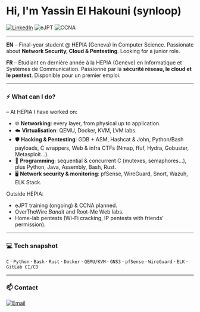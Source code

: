 # Hi, I'm **Yassin El Hakouni** (synloop)

[![LinkedIn](https://img.shields.io/badge/LinkedIn-Connect-blue?logo=linkedin)](https://www.linkedin.com/in/yassin-el-hakouni-10514a233/)
![eJPT](https://img.shields.io/badge/eJPT-In%20progress-orange?logo=tryhackme)
![CCNA](https://img.shields.io/badge/CCNA-Planned-lightgrey?logo=cisco)

---

**EN** – Final-year student @ HEPIA (Geneva) in Computer Science. Passionate about **Network Security, Cloud & Pentesting**. Looking for a junior role.

**FR** – Étudiant en dernière année à la HEPIA (Genève) en Informatique et Systèmes de Communication. Passionné par la **sécurité réseau, le cloud et le pentest**. Disponible pour un premier emploi.

---

### ⚡ What can I do?

– At HEPIA I have worked on:  
- 🌐 **Networking**: every layer, from physical up to application.  
- ☁️ **Virtualisation**: QEMU, Docker, KVM, LVM labs.  
- 🛡️ **Hacking & Pentesting**: GDB + ASM, Hashcat & John, Python/Bash payloads, C wrappers, Web & infra CTFs (Nmap, ffuf, Hydra, Gobuster, Metasploit…).  
- 🔧 **Programming**: sequential & concurrent C (mutexes, semaphores…), plus Python, Java, Assembly, Bash, Rust.  
- 🖥️ **Network security & monitoring**: pfSense, WireGuard, Snort, Wazuh, ELK Stack.  

Outside HEPIA:  
- eJPT training (ongoing) & CCNA planned.  
- OverTheWire *Bandit* and Root-Me Web labs.  
- Home-lab pentests (Wi-Fi cracking, IP pentests with friends’ permission).

---

### 💻 Tech snapshot
`C` · `Python` · `Bash` · `Rust` · `Docker` · `QEMU/KVM` · `GNS3` · `pfSense` · `WireGuard` · `ELK` · `GitLab CI/CD`

---

### 📫 Contact
[![Email](https://img.shields.io/badge/Email-yassin.elhakouni@outlook.fr-blue)](mailto:yassin.elhakouni@outlook.fr)

